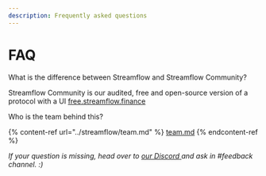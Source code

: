 ```yaml
---
description: Frequently asked questions
---
```


# FAQ

What is the difference between Streamflow and Streamflow Community?

Streamflow Community is our audited, free and open-source version of a protocol with a UI [free.streamflow.finance](https://free.streamflow.finance)

Who is the team behind this?

{% content-ref url="../streamflow/team.md" %}
[team.md](../streamflow/team.md)
{% endcontent-ref %}







_If your question is missing, head over to_ [_our Discord_ ](https://discord.gg/jHa4Q9vAwD)_and ask in #feedback channel. :)_
